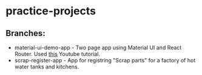 # practice-projects

## Branches: 

- material-ui-demo-app - Two page app using Material UI and React Router. Used [this](https://www.youtube.com/watch?v=o1chMISeTC0) Youtube tutorial.
- scrap-register-app - App for registring "Scrap parts" for a factory of hot water tanks and kitchens.

